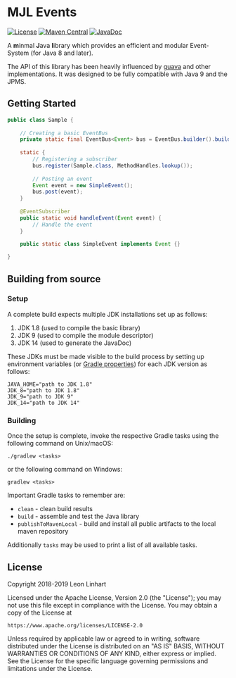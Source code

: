 # MJL Events

[![License](https://img.shields.io/badge/license-Apache%202.0-yellowgreen.svg?style=flat-square&label=License)](https://github.com/TheMrMilchmann/MJLEvents/blob/master/LICENSE)
[![Maven Central](https://img.shields.io/maven-central/v/com.github.themrmilchmann.mjl/mjl-events.svg?style=flat-square&label=Maven%20Central)](https://maven-badges.herokuapp.com/maven-central/com.github.themrmilchmann.mjl/mjl-events)
[![JavaDoc](https://img.shields.io/maven-central/v/com.github.themrmilchmann.mjl/mjl-events.svg?style=flat-square&label=JavaDoc&color=blue)](https://javadoc.io/doc/com.github.themrmilchmann.mjl/mjl-events)

A **m**inmal **J**ava **l**ibrary which provides an efficient and modular Event-System (for Java 8 and later).

The API of this library has been heavily influenced by [guava](https://github.com/google/guava) and other
implementations. It was designed to be fully compatible with Java 9 and the JPMS.


## Getting Started

```java
public class Sample {
    
    // Creating a basic EventBus
    private static final EventBus<Event> bus = EventBus.builder().build();
    
    static {
        // Registering a subscriber
        bus.register(Sample.class, MethodHandles.lookup());
        
        // Posting an event
        Event event = new SimpleEvent();
        bus.post(event);
    }
    
    @EventSubscriber
    public static void handleEvent(Event event) {
        // Handle the event
    } 
    
    public static class SimpleEvent implements Event {}

}
```


## Building from source

### Setup

A complete build expects multiple JDK installations set up as follows:
1. JDK 1.8 (used to compile the basic library)
2. JDK   9 (used to compile the module descriptor)
3. JDK  14 (used to generate the JavaDoc)

These JDKs must be made visible to the build process by setting up
environment variables (or [Gradle properties](https://docs.gradle.org/current/userguide/build_environment.html#sec:gradle_configuration_properties))
for each JDK version as follows:

```
JAVA_HOME="path to JDK 1.8"
JDK_8="path to JDK 1.8"
JDK_9="path to JDK 9"
JDK_14="path to JDK 14"
```

### Building

Once the setup is complete, invoke the respective Gradle tasks using the
following command on Unix/macOS:

    ./gradlew <tasks>

or the following command on Windows:

    gradlew <tasks>

Important Gradle tasks to remember are:
- `clean`                   - clean build results
- `build`                   - assemble and test the Java library
- `publishToMavenLocal`     - build and install all public artifacts to the
                              local maven repository

Additionally `tasks` may be used to print a list of all available tasks.


## License

Copyright 2018-2019 Leon Linhart

Licensed under the Apache License, Version 2.0 (the "License");
you may not use this file except in compliance with the License.
You may obtain a copy of the License at

    https://www.apache.org/licenses/LICENSE-2.0

Unless required by applicable law or agreed to in writing, software
distributed under the License is distributed on an "AS IS" BASIS,
WITHOUT WARRANTIES OR CONDITIONS OF ANY KIND, either express or implied.
See the License for the specific language governing permissions and
limitations under the License.
